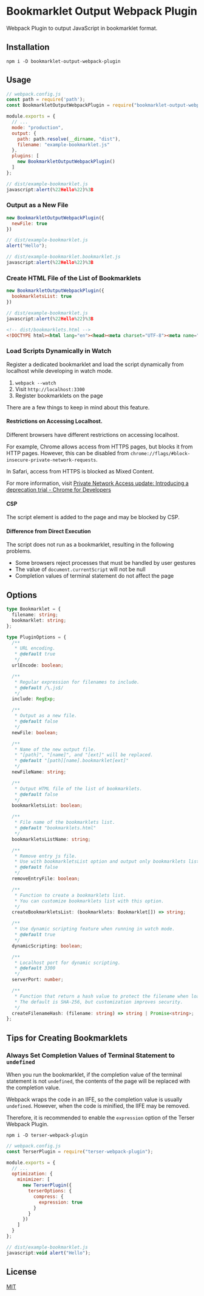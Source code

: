 # Bookmarklet Output Webpack Plugin

Webpack Plugin to output JavaScript in bookmarklet format.

## Installation

```shell
npm i -D bookmarklet-output-webpack-plugin
```

## Usage

```javascript
// webpack.config.js
const path = require('path');
const BookmarkletOutputWebpackPlugin = require("bookmarklet-output-webpack-plugin");

module.exports = {
  // ...
  mode: "production",
  output: {
    path: path.resolve(__dirname, "dist"),
    filename: "example-bookmarklet.js"
  },
  plugins: [
    new BookmarkletOutputWebpackPlugin()
  ]
};
```

```javascript
// dist/example-bookmarklet.js
javascript:alert(%22Hello%22)%3B
```

### Output as a New File

```javascript
new BookmarkletOutputWebpackPlugin({
  newFile: true
})
```

```javascript
// dist/example-bookmarklet.js
alert("Hello");
```

```javascript
// dist/example-bookmarklet.bookmarklet.js
javascript:alert(%22Hello%22)%3B
```

### Create HTML File of the List of Bookmarklets

```javascript
new BookmarkletOutputWebpackPlugin({
  bookmarkletsList: true
})
```

```javascript
// dist/example-bookmarklet.js
javascript:alert(%22Hello%22)%3B
```

```html
<!-- dist/bookmarklets.html -->
<!DOCTYPE html><html lang="en"><head><meta charset="UTF-8"><meta name="viewport" content="width=device-width, initial-scale=1.0"><title>Bookmarklets</title><style>body{font:18px sans-serif;margin:20px}</style></head><body><p>You can drag the following bookmarklets and register for the bookmark.</p><ul><li><a href="javascript:alert(%22Hello%22)%3B">example-bookmarklet.js</a></li></ul></body></html>
```

### Load Scripts Dynamically in Watch

Register a dedicated bookmarklet and load the script dynamically from localhost while developing in watch mode.

1. `webpack --watch`
2. Visit `http://localhost:3300`
3. Register bookmarklets on the page

There are a few things to keep in mind about this feature.

#### Restrictions on Accessing Localhost.

Different browsers have different restrictions on accessing localhost.

For example, Chrome allows access from HTTPS pages, but blocks it from HTTP pages. However, this can be disabled from `chrome://flags/#block-insecure-private-network-requests`.

In Safari, access from HTTPS is blocked as Mixed Content.

For more information, visit [Private Network Access update: Introducing a deprecation trial - Chrome for Developers](https://developer.chrome.com/blog/private-network-access-update/)

#### CSP

The script element is added to the page and may be blocked by CSP.

#### Difference from Direct Execution

The script does not run as a bookmarklet, resulting in the following problems.

- Some browsers reject processes that must be handled by user gestures
- The value of `document.currentScript` will not be null
- Completion values of terminal statement do not affect the page

## Options

```typescript
type Bookmarklet = {
  filename: string;
  bookmarklet: string;
};

type PluginOptions = {
  /**
   * URL encoding.
   * @default true
   */
  urlEncode: boolean;

  /**
   * Regular expression for filenames to include.
   * @default /\.js$/
   */
  include: RegExp;

  /**
   * Output as a new file.
   * @default false
   */
  newFile: boolean;

  /**
   * Name of the new output file.
   * "[path]", "[name]", and "[ext]" will be replaced.
   * @default "[path][name].bookmarklet[ext]"
   */
  newFileName: string;

  /**
   * Output HTML file of the list of bookmarklets.
   * @default false
   */
  bookmarkletsList: boolean;

  /**
   * File name of the bookmarklets list.
   * @default "bookmarklets.html"
   */
  bookmarkletsListName: string;

  /**
   * Remove entry js file.
   * Use with bookmarkletsList option and output only bookmarklets list.
   * @default false
   */
  removeEntryFile: boolean;

  /**
   * Function to create a bookmarklets list.
   * You can customize bookmarklets list with this option.
   */
  createBookmarkletsList: (bookmarklets: Bookmarklet[]) => string;

  /**
   * Use dynamic scripting feature when running in watch mode.
   * @default true
   */
  dynamicScripting: boolean;

  /**
   * Localhost port for dynamic scripting.
   * @default 3300
   */
  serverPort: number;

  /**
   * Function that return a hash value to protect the filename when loading dynamic scripts.
   * The default is SHA-256, but customization improves security.
   */
  createFilenameHash: (filename: string) => string | Promise<string>;
};
```

## Tips for Creating Bookmarklets

### Always Set Completion Values of Terminal Statement to `undefined`

When you run the bookmarklet, if the completion value of the terminal statement is not `undefined`, the contents of the page will be replaced with the completion value.

Webpack wraps the code in an IIFE, so the completion value is usually `undefined`. However, when the code is minified, the IIFE may be removed.

Therefore, it is recommended to enable the `expression` option of the Terser Webpack Plugin.

```shell
npm i -D terser-webpack-plugin
```

```javascript
// webpack.config.js
const TerserPlugin = require("terser-webpack-plugin");

module.exports = {
  // ...
  optimization: {
    minimizer: [
      new TerserPlugin({
        terserOptions: {
          compress: {
            expression: true
          }
        }
      })
    ]
  }
};
```

```javascript
// dist/example-bookmarklet.js
javascript:void alert("Hello");
```

## License

[MIT](./LICENSE)
